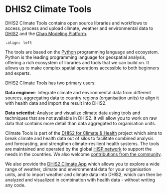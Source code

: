 # DHIS2 Climate Tools

DHIS2 Climate Tools contains open source libraries and workflows to access, process and upload
climate, weather and environmental data to [DHIS2](https://dhis2.org/) and the [Chap Modeling Platform](https://dhis2-chap.github.io/chap-site/).

```{figure} images/climate-tools.jpg
:align: left
```

The tools are based on the [Python](https://www.python.org/) programming language and ecosystem. Python is the leading programming language for geospatial analysis, offering a rich ecosystem of libraries and tools that we can build on. It allows us to make complex spatial operations accessible to both beginners and experts.

DHIS2 Climate Tools has two primary users:

**Data engineer**: Integrate climate and environmental data from different sources, aggregating data to country regions (organisation units) to align it with health data and import the result into DHIS2.

**Data scientist**: Analyse and visualize climate data using tools and techniques that are not available in DHIS2. It will allow you to work on raw data that contains more detail than data aggregated to organisation units.

Climate Tools is part of the [DHIS2 for Climate & Health](https://dhis2.org/climate/) project which aims to break climate and health data out of silos to facilitate combined analysis and forecasting, and strengthen climate-resilient health systems. The tools are maintained and operated by the global [HISP network](https://dhis2.org/hisp-network/) to support the needs in the countries. We also welcome [contributions from the community](contribute.md).

We also provide the [DHIS2 Climate App](https://dhis2.org/climate/climate-data-app/) which allows you to explore a wide range of weather, climate and environmental data for your organisation units, and to import weather and climate data into DHIS2, which can then be analyzed and visualized in combination with health data - without writing any code.
